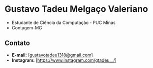 
# Gustavo Tadeu Melgaço Valeriano


- Estudante de Ciência da Computação - PUC Minas
- Contagem-MG


## Contato

- **E-mail:** [gustavotadeu1318@gmail.com]
- **Instagram:**  [https://www.instagram.com/gtadeu__/]



